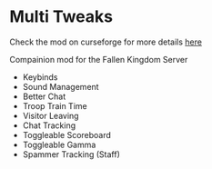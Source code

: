# Multi Tweaks

Check the mod on curseforge for more details [here](https://www.curseforge.com/minecraft/mc-mods/fallen-kingdom-tweaks "Fallen Kingdom Tweaks")

Compainion mod for the Fallen Kingdom Server

- Keybinds
- Sound Management
- Better Chat
- Troop Train Time
- Visitor Leaving
- Chat Tracking
- Toggleable Scoreboard
- Toggleable Gamma
- Spammer Tracking (Staff)
